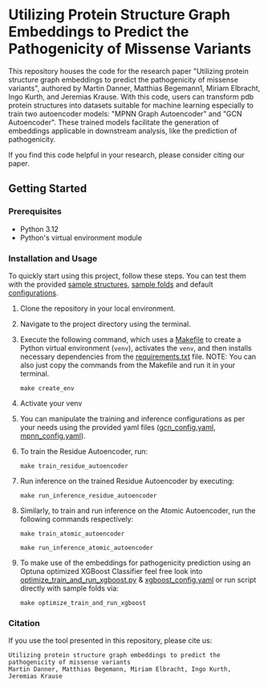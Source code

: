 # Utilizing Protein Structure Graph Embeddings to Predict the Pathogenicity of Missense Variants

This repository houses the code for the research paper "Utilizing protein structure graph embeddings to predict the pathogenicity of missense variants", authored by Martin Danner, Matthias Begemann1, Miriam Elbracht, Ingo Kurth, and Jeremias Krause. With this code, users can transform pdb protein structures into datasets suitable for machine learning especially to train two autoencoder models: "MPNN Graph Autoencoder" and "GCN Autoencoder". These trained models facilitate the generation of embeddings applicable in downstream analysis, like the prediction of pathogenicity.

If you find this code helpful in your research, please consider citing our paper.

## Getting Started

### Prerequisites

- Python 3.12
- Python's virtual environment module

### Installation and Usage

To quickly start using this project, follow these steps. You can test them with the provided [sample structures](./src/data/sample_structures/), [sample folds](./src/data/sample_folds/) and default [configurations](./src/configs/).

1. Clone the repository in your local environment.

2. Navigate to the project directory using the terminal.

3. Execute the following command, which uses a [Makefile](./Makefile)
   to create a Python virtual environment (`venv`), activates the `venv`, and then installs necessary dependencies from the [requirements.txt](./requirements.txt) file. NOTE: You can also just copy the commands from the Makefile and run it in your terminal.

   ```
   make create_env
   ```

4. Activate your venv

5. You can manipulate the training and inference configurations as per your needs using the provided yaml files ([gcn_config.yaml](./src/configs/gcn_config.yaml), [mpnn_config.yaml](./src/configs/mpnn_config.yaml)).

6. To train the Residue Autoencoder, run:

   ```
   make train_residue_autoencoder
   ```

7. Run inference on the trained Residue Autoencoder by executing:

   ```
   make run_inference_residue_autoencoder
   ```

8. Similarly, to train and run inference on the Atomic Autoencoder, run the following commands respectively:

   ```
   make train_atomic_autoencoder
   ```

   ```
   make run_inference_atomic_autoencoder
   ```

9. To make use of the embeddings for pathogenicity prediction using an Optuna optimized XGBoost Classifier feel free look into [optimize_train_and_run_xgboost.py](./src/optimize_train_and_run_xgboost.py) & [xgboost_config.yaml](./src/configs/xgboost_config.yaml) or run script directly with sample folds via:
   ```
   make optimize_train_and_run_xgboost
   ```

### Citation

If you use the tool presented in this repository, please cite us:

```
Utilizing protein structure graph embeddings to predict the pathogenicity of missense variants 
Martin Danner, Matthias Begemann, Miriam Elbracht, Ingo Kurth, Jeremias Krause
```
